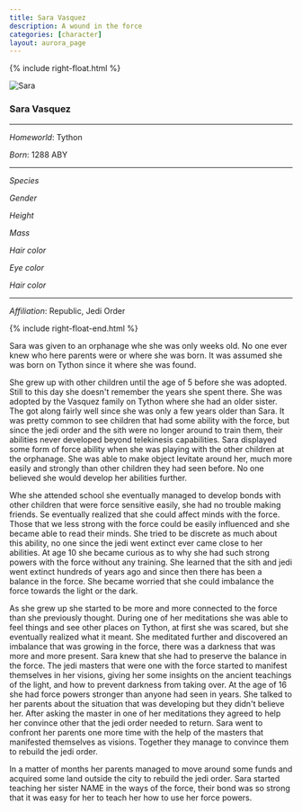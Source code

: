 ```yaml
---
title: Sara Vasquez
description: A wound in the force
categories: [character]
layout: aurora_page
---
```


{% include right-float.html %}

![Sara]({{site.url}}/Aurora/Library/Characters/images/Sara.png)

### Sara Vasquez

---

*Homeworld*: Tython

*Born*: 1288 ABY

---

*Species*

*Gender*

*Height*

*Mass*

*Hair color*

*Eye color*

*Hair color*

---

*Affiliation*: Republic, Jedi Order

{% include right-float-end.html %}

Sara was given to an orphanage whe she was only weeks old.
No one ever knew who here parents were or where she was born.
It was assumed she was born on Tython since it where she was found.

She grew up with other children until the age of 5 before she was adopted.
Still to this day she doesn't remember the years she spent there.
She was adopted by the Vasquez family on Tython where she had an older sister.
The got along fairly well since she was only a few years older than Sara.
It was pretty common to see children that had some ability with the force, but since the jedi order and the sith were no longer around to train them, their abilities never developed beyond telekinesis capabilities.
Sara displayed some form of force ability when she was playing with the other children at the orphanage.
She was able to make object levitate around her, much more easily and strongly than other children they had seen before.
No one believed she would develop her abilities further.

Whe she attended school she eventually managed to develop bonds with other children that were force sensitive easily, she had no trouble making friends.
Se eventually realized that she could affect minds with the force.
Those that we less strong with the force could be easily influenced and she became able to read their minds.
She tried to be discrete as much about this ability, no one since the jedi went extinct ever came close to her abilities.
At age 10 she became curious as to why she had such strong powers with the force without any training.
She learned that the sith and jedi went extinct hundreds of years ago and since then there has been a balance in the force.
She became worried that she could imbalance the force towards the light or the dark.

As she grew up she started to be more and more connected to the force than she previously thought.
During one of her meditations she was able to feel things and see other places on Tython, at first she was scared, but she eventually realized what it meant.
She meditated further and discovered an imbalance that was growing in the force, there was a darkness that was more and more present.
Sara knew that she had to preserve the balance in the force.
The jedi masters that were one with the force started to manifest themselves in her visions, giving her some insights on the ancient teachings of the light, and how to prevent darkness from taking over.
At the age of 16 she had force powers stronger than anyone had seen in years.
She talked to her parents about the situation that was developing but they didn't believe her.
After asking the master in one of her meditations they agreed to help her convince other that the jedi order needed to return.
Sara went to confront her parents one more time with the help of the masters that manifested themselves as visions.
Together they manage to convince them to rebuild the jedi order.

In a matter of months her parents managed to move around some funds and acquired some land outside the city to rebuild the jedi order.
Sara started teaching her sister NAME in the ways of the force, their bond was so strong that it was easy for her to teach her how to use her force powers.

<!-- Fix the float from the page just in case the content would overflow on the bottom part -->
<div class="clearfloat"></div>
